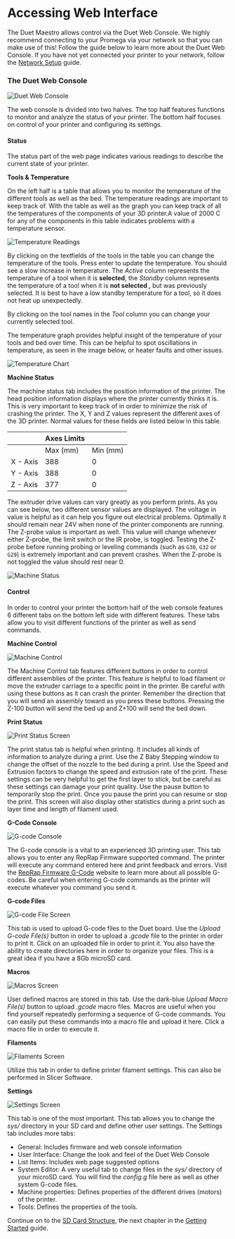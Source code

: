# Accessing Web Interface

The Duet Maestro allows control via the Duet Web Console. We highly recommend connecting to your Promega via your network so that you can make use of this! Follow the guide below to learn more about the Duet Web Console. If you have not yet connected your printer to your network, follow the [Network Setup](http://promega.printm3d.com/books/user-manual/page/network-setup) guide.

### The Duet Web Console

![Duet Web Console](http://promega.printm3d.com/uploads/images/gallery/2018-06-Jun/scaled-840-0/EMt1FnpmLEIPvcwG-DWCHomepage.PNG)

The web console is divided into two halves. The top half features functions to monitor and analyze the status of your printer. The bottom half focuses on control of your printer and configuring its settings.

#### Status

The status part of the web page indicates various readings to describe the current state of your printer.

**Tools & Temperature**

On the left half is a table that allows you to monitor the temperature of the different tools as well as the bed. The temperature readings are important to keep track of. With the table as well as the graph you can keep track of all the temperatures of the components of your 3D printer.A value of 2000 C for any of the components in this table indicates problems with a temperature sensor.

![Temperature Readings](http://promega.printm3d.com/uploads/images/gallery/2018-06-Jun/scaled-840-0/jM1k1cnqkQqtQ02c-TemperatureReadings.png)

By clicking on the textfields of the tools in the table you can change the temperature of the tools. Press enter to update the temperature. You should see a slow increase in temperature. The _Active_ column represents the temperature of a tool when it is **selected**, the _Standby_ column represents the temperature of a tool when it is **not selected ,** but was previously selected. It is best to have a low standby temperature for a tool, so it does not heat up unexpectedly.

By clicking on the tool names in the _Tool_ column you can change your currently selected tool.

The temperature graph provides helpful insight of the temperature of your tools and bed over time. This can be helpful to spot oscillations in temperature, as seen in the image below, or heater faults and other issues.

![Temperature Chart](http://promega.printm3d.com/uploads/images/gallery/2018-06-Jun/scaled-840-0/2Yy87ZXFGgiuJLAp-TemperatureChart.PNG)

**Machine Status**

The machine status tab includes the position information of the printer. The head position information displays where the printer currently thinks it is. This is very important to keep track of in order to minimize the risk of crashing the printer. The X, Y and Z values represent the different axes of the 3D printer. Normal values for these fields are listed below in this table.

|  | Axes Limits |  |
| --- | --- | --- |
|  | Max \(mm\) | Min \(mm\) |
| X - Axis | 388 | 0 |
| Y - Axis | 388 | 0 |
| Z - Axis | 377 | 0 |

The extruder drive values can vary greatly as you perform prints. As you can see below, two different sensor values are displayed. The voltage in value is helpful as it can help you figure out electrical problems. Optimally it should remain near 24V when none of the printer components are running. The Z-probe value is important as well. This value will change whenever either Z-probe, the limit switch or the IR probe, is toggled. Testing the Z-probe before running probing or leveling commands \(such as `G30`, `G32` or `G29`\) is extremely important and can prevent crashes. When the Z-probe is not toggled the value should rest near 0.

![Machine Status](http://promega.printm3d.com/uploads/images/gallery/2018-06-Jun/scaled-840-0/38yr6g32YDtJmfdM-MachineStatus.PNG)

#### Control

In order to control your printer the bottom half of the web console features 6 different tabs on the bottom left side with different features. These tabs allow you to visit different functions of the printer as well as send commands.

**Machine Control**

![Machine Control](http://promega.printm3d.com/uploads/images/gallery/2018-06-Jun/scaled-840-0/Z81QrJdADnqOrI0d-MachineControl.PNG)

The Machine Control tab features different buttons in order to control different assemblies of the printer. This feature is helpful to load filament or move the extruder carriage to a specific point in the printer. Be careful with using these buttons as it can crash the printer. Remember the direction that you will send an assembly toward as you press these buttons. Pressing the Z-100 button will send the bed up and Z+100 will send the bed down.

**Print Status**

![Print Status Screen](http://promega.printm3d.com/uploads/images/gallery/2018-06-Jun/scaled-840-0/JsgIIZGuUS48ntAX-PrintSettingsScreen.PNG)

The print status tab is helpful when printing. It includes all kinds of information to analyze during a print. Use the Z Baby Stepping window to change the offset of the nozzle to the bed during a print. Use the Speed and Extrusion factors to change the speed and extrusion rate of the print. These settings can be very helpful to get the first layer to stick, but be careful as these settings can damage your print quality. Use the pause button to temporarily stop the print. Once you pause the print you can resume or stop the print. This screen will also display other statistics during a print such as layer time and length of filament used.

**G-Code Console**

![G-code Console](http://promega.printm3d.com/uploads/images/gallery/2018-06-Jun/scaled-840-0/LevFlUcsim14bJH0-GcodeScreen.PNG)

The G-code console is a vital to an experienced 3D printing user. This tab allows you to enter any RepRap Firmware supported command. The printer will execute any command entered here and print feedback and errors. Visit the [RepRap Firmware G-Code](https://reprap.org/wiki/G-code) website to learn more about all possible G-codes. Be careful when entering G-code commands as the printer will execute whatever you command you send it.

**G-code Files**

![G-code File Screen](http://promega.printm3d.com/uploads/images/gallery/2018-06-Jun/scaled-840-0/VuHUkSyxberFYaKj-GcodeFileScreen.PNG)

This tab is used to upload G-code files to the Duet board. Use the _Upload G-code File\(s\)_ button in order to upload a _.gcode_ file to the printer in order to print it. Click on an uploaded file in order to print it. You also have the ability to create directories here in order to organize your files. This is a great idea if you have a 8Gb microSD card.

**Macros**

![Macros Screen](http://promega.printm3d.com/uploads/images/gallery/2018-06-Jun/scaled-840-0/Fewjngk0Vnk3rcgd-MacrosScreen.PNG)

User defined macros are stored in this tab. Use the dark-blue _Upload Macro File\(s\)_ button to upload _.gcode_ macro files. Macros are useful when you find yourself repeatedly performing a sequence of G-code commands. You can easily put these commands into a macro file and upload it here. Click a macro file in order to execute it.

**Filaments**

![Filaments Screen](http://promega.printm3d.com/uploads/images/gallery/2018-06-Jun/scaled-840-0/DLsUOxIdsMTdJsar-FilamentsScreen.PNG)

Utilize this tab in order to define printer filament settings. This can also be performed in Slicer Software.

**Settings**

![Settings Screen](http://promega.printm3d.com/uploads/images/gallery/2018-06-Jun/scaled-840-0/726GgiGpHUGtD2Tt-SettingsScreen.PNG)

This tab is one of the most important. This tab allows you to change the _sys/_ directory in your SD card and define other user settings. The Settings tab includes more tabs:

* General: Includes firmware and web console information
* User Interface: Change the look and feel of the Duet Web Console
* List Items: Includes web page suggested options
* System Editor: A very useful tab to change files in the _sys/_ directory of your microSD card. You will find the _config.g_ file here as well as other system G-code files.
* Machine properties: Defines properties of the different drives \(motors\) of the printer.
* Tools: Defines the properties of the tools.

Continue on to the [SD Card Structure](http://promega.printm3d.com/books/user-manual/page/sd-card-structure-05f), the next chapter in the [Getting Started](http://promega.printm3d.com/books/user-manual/chapter/getting-started) guide.

